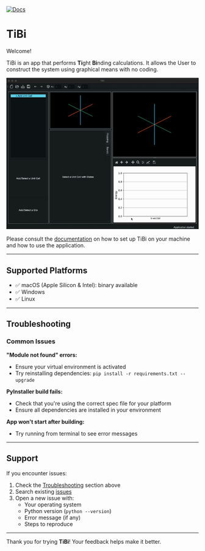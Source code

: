 [![Docs](https://img.shields.io/badge/docs-online-blue)](https://rodinalex.github.io/TiBi/)

# TiBi

Welcome! 

TiBi is an app that performs **Ti**ght **Bi**nding calculations. It allows the User to construct the system using graphical means with no coding.

![TiBi GUI Demo](assets/GrapheneDemo.gif)

Please consult the [documentation](https://rodinalex.github.io/TiBi/) on how to set up TiBi on your machine and how to use the application.

---

## Supported Platforms

- ✅ macOS (Apple Silicon & Intel): binary available
- ✅ Windows
- ✅ Linux

---

## Troubleshooting

### Common Issues

**"Module not found" errors:**
- Ensure your virtual environment is activated
- Try reinstalling dependencies: `pip install -r requirements.txt --upgrade`

**PyInstaller build fails:**
- Check that you're using the correct spec file for your platform
- Ensure all dependencies are installed in your environment

**App won't start after building:**
- Try running from terminal to see error messages

---

## Support

If you encounter issues:
1. Check the [Troubleshooting](#troubleshooting) section above
2. Search existing [issues](https://github.com/rodinalex/TiBi/issues)
3. Open a new issue with:
   - Your operating system
   - Python version (`python --version`)
   - Error message (if any)
   - Steps to reproduce

---

Thank you for trying **TiBi**! Your feedback helps make it better.
